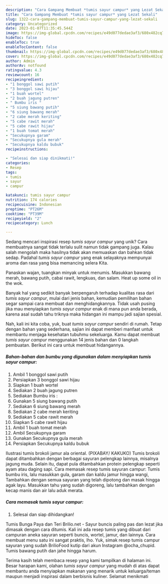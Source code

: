 ```yaml
---
description: "Cara Gampang Membuat *tumis sayur campur* yang Lezat Sekali"
title: "Cara Gampang Membuat *tumis sayur campur* yang Lezat Sekali"
slug: 1322-cara-gampang-membuat-tumis-sayur-campur-yang-lezat-sekali
category: Uncategorized
date: 2023-01-07T11:35:45.544Z
image: https://img-global.cpcdn.com/recipes/e49d077dedae3af3/680x482cq70/tumis-sayur-campur-foto-resep-utama.jpg
hideToc: false
enableToc: true
enableTocContent: false
thumbnail: https://img-global.cpcdn.com/recipes/e49d077dedae3af3/680x482cq70/tumis-sayur-campur-foto-resep-utama.jpg
cover: https://img-global.cpcdn.com/recipes/e49d077dedae3af3/680x482cq70/tumis-sayur-campur-foto-resep-utama.jpg
author: Admin
authorAv: notfound
ratingvalue: 4.3
reviewcount: 16
recipeingredient:
- "1 bonggol sawi putih"
- "3 bonggol sawi hijau"
- "1 buah wortel"
- "2 buah jagung putren"
- " Bumbu iris "
- "5 siung bawang putih"
- "6 siung bawang merah"
- "2 cabe merah keriting"
- "5 cabe rawit merah"
- "5 cabe rawit hijau"
- "1 buah tomat merah"
- "Secukupnya garam"
- "Secukupnya gula merah"
- "Secukupnya kaldu bubuk"
recipeinstructions:

- "Selesai dan siap dinikmati!"
categories:
- Resep
tags:
- tumis
- sayur
- campur

katakunci: tumis sayur campur 
nutrition: 174 calories
recipecuisine: Indonesian
preptime: "PT26M"
cooktime: "PT39M"
recipeyield: "2"
recipecategory: Lunch

---
```





Sedang mencari inspirasi resep *tumis sayur campur* yang unik? Cara membuatnya sangat tidak terlalu sulit namun tidak gampang juga. Kalau salah mengolah maka hasilnya tidak akan memuaskan dan bahkan tidak sedap. Padahal *tumis sayur campur* yang enak selayaknya mempunyai aroma dan rasa yang bisa memancing selera Kita.





Panaskan wajan, tuangkan minyak untuk menumis. Masukkan bawang merah, bawang putih, cabai rawit, lengkuas, dan salam. Heat up some oil in the wok.

Banyak hal yang sedikit banyak berpengaruh terhadap kualitas rasa dari *tumis sayur campur*, mulai dari jenis bahan, kemudian pemilihan bahan segar sampai cara membuat dan menghidangkannya. Tidak usah pusing jika mau menyiapkan *tumis sayur campur* enak di mana pun anda berada, karena asal sudah tahu triknya maka hidangan ini mampu jadi sajian spesial.






Nah, kali ini kita coba, yuk, buat *tumis sayur campur* sendiri di rumah. Tetap dengan bahan yang sederhana, sajian ini dapat memberi manfaat untuk membantu menjaga kesehatan tubuhmu sekeluarga. Kamu dapat membuat *tumis sayur campur* menggunakan 14 jenis bahan dan 0 langkah pembuatan. Berikut ini cara untuk membuat hidangannya.

<!--inarticleads1-->

##### Bahan-bahan dan bumbu yang digunakan dalam menyiapkan *tumis sayur campur*:

1. Ambil 1 bonggol sawi putih
1. Persiapkan 3 bonggol sawi hijau
1. Siapkan 1 buah wortel
1. Sediakan 2 buah jagung putren
1. Sediakan  Bumbu iris :
1. Gunakan 5 siung bawang putih
1. Sediakan 6 siung bawang merah
1. Sediakan 2 cabe merah keriting
1. Sediakan 5 cabe rawit merah
1. Siapkan 5 cabe rawit hijau
1. Ambil 1 buah tomat merah
1. Ambil Secukupnya garam
1. Gunakan Secukupnya gula merah
1. Persiapkan Secukupnya kaldu bubuk


Ilustrasi tumis brokoli jamur ala oriental. (PIXABAY/ KAKUKO) Tumis brokoli dapat ditambahkan dengan berbagai sayuran pelengkap lainnya, misalnya jagung muda. Selain itu, dapat pula ditambahkan protein pelengkap seperti ayam atau daging sapi. Cara memasak resep tumis sayuran campur: Tumis bumbu iris, lalu masukkan gula, garam dan kaldu jamur hingga wangi, Tambahkan dengan semua sayuran yang telah dipotong dan masak hingga agak layu. Masukkan tahu yang sudah digoreng, lalu tambahkan dengan kecap manis dan air lalu aduk merata. 

<!--inarticleads2-->

##### Cara memasak *tumis sayur campur*:


1. Selesai dan siap dihidangkan!

Tumis Bunga Paya dan Teri Brilio.net - Sayur buncis paling pas dan lezat jika dimasak dengan cara ditumis. Kali ini ada resep tumis yang dibuat dari campuran aneka sayuran seperti buncis, wortel, jamur, dan lainnya. Cara membuat menu satu ini sangat praktis, lho. Yuk, simak resep tumis campur sayuran yang sudah BrilioFood kutip dari akun Instagram @ocha_chupid. Tumis bawang putih dan jahe hingga harum. 

Terima kasih telah membaca resep yang kami tampilkan di halaman ini. Besar harapan kami, olahan *tumis sayur campur* yang mudah di atas dapat membantu anda menyiapkan makanan yang menarik untuk keluarga/teman maupun menjadi inspirasi dalam berbisnis kuliner. Selamat menikmati
